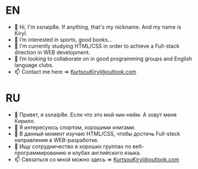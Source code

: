 # EN
- 👋 Hi, I'm ssnaip8e. If anything, that's my nickname. And my name is Kiryl.
- 👀 I’m interested in sports, good books...
- 🌱 I'm currently studying HTML/CSS in order to achieve a Full-stack direction in WEB development.
- 💞️ I’m looking to collaborate on in good programming groups and English language clubs.
- 📫 Contact me here => KurtsouKiryl@outlook.com

# RU
- 👋 Привет, я ssnaip8e. Если что это мой ник-нейм. А зовут меня Кирилл.
- 👀 Я интересуюсь спортом, хорошими книгами.
- 🌱 В данный момент изучаю HTML/CSS, чтобы достичь Full-steсk направления в WEB-разработке.
- 💞️ Ищу сотрудничество в хороших группах по веб-программированию и клубах английского языка.
- 📫 Связаться со мной можно здесь => KurtsouKiryl@outlook.com


<!---
ssnaip8e/ssnaip8e is a ✨ special ✨ repository because its `README.md` (this file) appears on your GitHub profile.
You can click the Preview link to take a look at your changes.
--->
